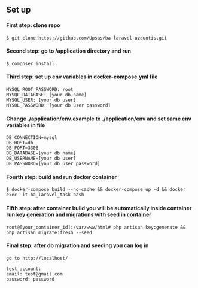 
## Set up

#### First step: clone repo

```
$ git clone https://github.com/Upsas/ba-laravel-uzduotis.git
```
#### Second step: go to /application directory and run

```
$ composer install
```
#### Third step: set up env variables in docker-compose.yml file
```
MYSQL_ROOT_PASSWORD: root
MYSQL_DATABASE: [your db name]
MYSQL_USER: [your db user]
MYSQL_PASSWORD: [your db user password]
```
#### Change ./application/env.example to ./application/env and set same env variables in file

```
DB_CONNECTION=mysql
DB_HOST=db
DB_PORT=3306
DB_DATABASE=[your db name]
DB_USERNAME=[your db user]
DB_PASSWORD=[your db user password]
```

#### Fourth step: build and run docker container

```
$ docker-compose build --no-cache && docker-compose up -d && docker exec -it ba_laravel_task bash
```

#### Fifth step: after container build you will be automatically inside container run key generation and migrations with seed in container

```
root@[your_container_id]:/var/www/html# php artisan key:generate && php artisan migrate:fresh --seed
```
#### Final step: after db migration and seeding you can log in

```
go to http://localhost/

test account:
email: test@gmail.com
password: password
```

